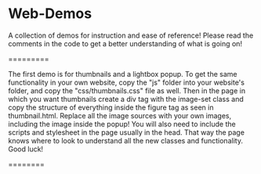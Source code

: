 Web-Demos
=========

A collection of demos for instruction and ease of reference!
Please read the comments in the code to get a better understanding of what is going on!

=========

The first demo is for thumbnails and a lightbox popup.  To get the same functionality in your own website, copy the "js" folder into your website's folder, and copy the "css/thumbnails.css" file as well.  Then in the page in which you want thumbnails create a div tag with the image-set class and copy the structure of everything inside the figure tag as seen in thumbnail.html.  Replace all the image sources with your own images, including the image inside the popup! You will also need to include the scripts and stylesheet in the page usually in the head.  That way the page knows where to look to understand all the new classes and functionality.  Good luck!

========

